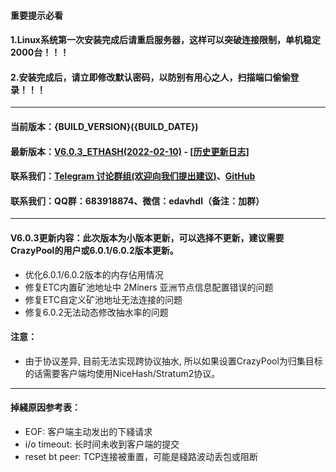 #### 重要提示必看
#### 1.Linux系统第一次安装完成后请重启服务器，这样可以突破连接限制，单机稳定2000台！！！
#### 2.安装完成后，请立即修改默认密码，以防别有用心之人，扫描端口偷偷登录！！！
----
#### 当前版本：{BUILD_VERSION}({BUILD_DATE})
#### 最新版本：[V6.0.3_ETHASH(2022-02-10)](https://github.com/MinerPr0xy/MinerProxy/releases/tag/6.0.2) - [[历史更新日志]](https://github.com/MinerPr0xy/MinerProxy/releases)
#### 联系我们：[Telegram 讨论群组(欢迎向我们提出建议)](https://t.me/Miner_Proxy)、[GitHub](https://github.com/MinerPr0xy/MinerProxy)
#### 联系我们：QQ群：683918874、微信：edavhdl（备注：加群）
----
#### V6.0.3更新内容：此次版本为小版本更新，可以选择不更新，建议需要CrazyPool的用户或6.0.1/6.0.2版本更新。
- 优化6.0.1/6.0.2版本的内存佔用情况
- 修复ETC内置矿池地址中 2Miners 亚洲节点信息配置错误的问题
- 修复ETC自定义矿池地址无法连接的问题
- 修复6.0.2无法动态修改抽水率的问题
#### 注意：
- 由于协议差异, 目前无法实现跨协议抽水, 所以如果设置CrazyPool为归集目标的话需要客户端均使用NiceHash/Stratum2协议。
----
#### 掉綫原因参考表：
- EOF: 客户端主动发出的下綫请求
- i/o timeout: 长时间未收到客户端的提交
- reset bt peer: TCP连接被重置，可能是綫路波动丢包或阻断
